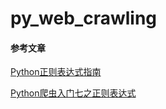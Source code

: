 # py_web_crawling


#### 参考文章
[Python正则表达式指南](http://www.cnblogs.com/huxi/archive/2010/07/04/1771073.html)

[Python爬虫入门七之正则表达式](http://cuiqingcai.com/977.html)